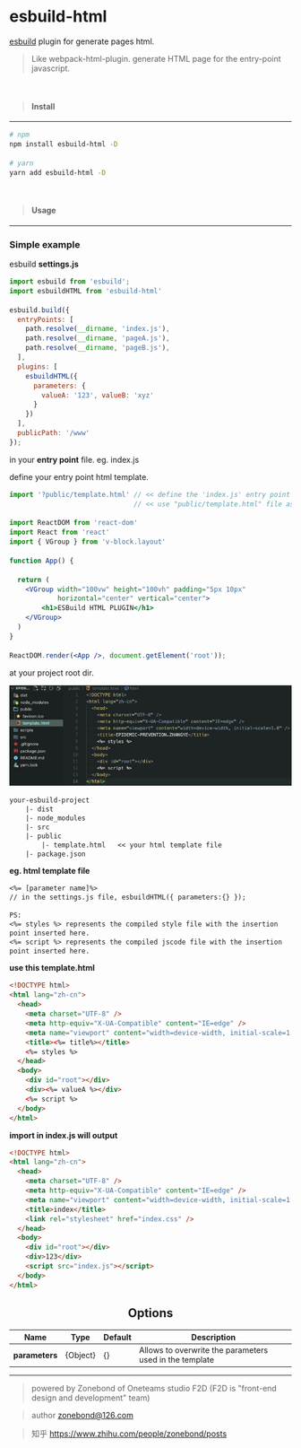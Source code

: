 # esbuild-html
[esbuild](https://esbuild.github.io/) plugin for generate pages html.



> Like webpack-html-plugin. generate HTML page for the entry-point javascript.
>

<br>

> #### Install

---

```bash
# npm
npm install esbuild-html -D

# yarn
yarn add esbuild-html -D
```

<br>

> #### Usage

---
### Simple example

esbuild **settings.js**

```javascript
import esbuild from 'esbuild';
import esbuildHTML from 'esbuild-html'

esbuild.build({
  entryPoints: [
    path.resolve(__dirname, 'index.js'),
    path.resolve(__dirname, 'pageA.js'),
    path.resolve(__dirname, 'pageB.js'),
  ],
  plugins: [
    esbuildHTML({
      parameters: {
        valueA: '123', valueB: 'xyz'
      }
    })
  ],
  publicPath: '/www'
});
```

in your **entry point** file.  eg. index.js

define your entry point html template.

```jsx
import '?public/template.html' // << define the 'index.js' entry point
                               // << use "public/template.html" file as template

import ReactDOM from 'react-dom'
import React from 'react'
import { VGroup } from 'v-block.layout'

function App() {
  
  return (
    <VGroup width="100vw" height="100vh" padding="5px 10px"
            horizontal="center" vertical="center">
    	<h1>ESBuild HTML PLUGIN</h1>
    </VGroup>
  )
}

ReactDOM.render(<App />, document.getElement('root'));
```

at your project root dir.

![image-20211114233818191](./public-template.png)

```
your-esbuild-project
	|- dist
	|- node_modules
	|- src
	|- public
	    |- template.html   << your html template file
	|- package.json
```

**eg. html template file**

```
<%= [parameter name]%>   
// in the settings.js file, esbuildHTML({ parameters:{} });

PS:
<%= styles %> represents the compiled style file with the insertion point inserted here.
<%= script %> represents the compiled jscode file with the insertion point inserted here.

```

**use this template.html**

```html
<!DOCTYPE html>
<html lang="zh-cn">
  <head>
    <meta charset="UTF-8" />
    <meta http-equiv="X-UA-Compatible" content="IE=edge" />
    <meta name="viewport" content="width=device-width, initial-scale=1.0" />
    <title><%= title%></title>
    <%= styles %>
  </head>
  <body>
    <div id="root"></div>
    <div><%= valueA %></div>
    <%= script %>
  </body>
</html>
```

**import in index.js will output**  

```html
<!DOCTYPE html>
<html lang="zh-cn">
  <head>
    <meta charset="UTF-8" />
    <meta http-equiv="X-UA-Compatible" content="IE=edge" />
    <meta name="viewport" content="width=device-width, initial-scale=1.0" />
    <title>index</title>
    <link rel="stylesheet" href="index.css" />
  </head>
  <body>
    <div id="root"></div>
    <div>123</div>
    <script src="index.js"></script>
  </body>
</html>
```




<h2 align="center">Options</h2>

| Name          | Type     | Default | Description                                            |
| ------------- | -------- | ------- | ------------------------------------------------------ |
| **parameters** | {Object} | {}      | Allows to overwrite the parameters used in the template |

---



> powered by Zonebond of Oneteams studio F2D (F2D is "front-end design and development" team)<br>

> author <zonebond@126.com>

> 知乎 https://www.zhihu.com/people/zonebond/posts

